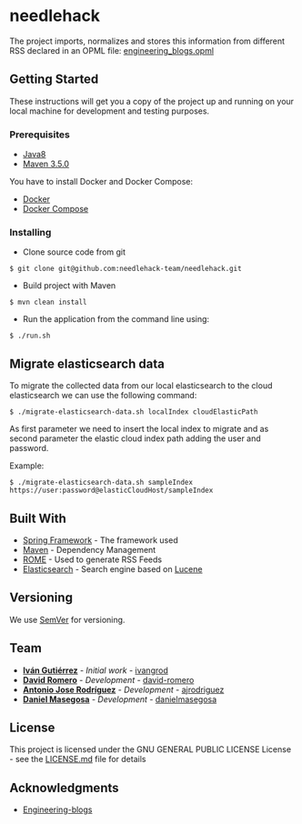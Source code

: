 # needlehack

The project imports, normalizes and stores this information from different RSS declared in an OPML file: [engineering_blogs.opml](.src/main/resources/opml/engineering_blogs.opml)

## Getting Started

These instructions will get you a copy of the project up and running on your local machine for development and testing purposes.

### Prerequisites

- [Java8](http://www.oracle.com/technetwork/java/javase/downloads/index.html)
- [Maven 3.5.0](https://maven.apache.org/download.cgi)

You have to install Docker and Docker Compose:

- [Docker](https://docs.docker.com/installation/#installation)
- [Docker Compose](https://docs.docker.com/compose/install)

### Installing

* Clone source code from git

```
$ git clone git@github.com:needlehack-team/needlehack.git
```

* Build project with Maven

```
$ mvn clean install
```

* Run the application from the command line using:

```
$ ./run.sh
```

## Migrate elasticsearch data

To migrate the collected data from our local elasticsearch to the cloud elasticsearch we can use the following command:
```
$ ./migrate-elasticsearch-data.sh localIndex cloudElasticPath
```
As first parameter we need to insert the local index to migrate and as second parameter the elastic cloud index path adding the user and password.

Example: 
```
$ ./migrate-elasticsearch-data.sh sampleIndex https://user:password@elasticCloudHost/sampleIndex
```

## Built With

* [Spring Framework](https://spring.io/) - The framework used
* [Maven](https://maven.apache.org/) - Dependency Management
* [ROME](https://rometools.github.io/rome/) - Used to generate RSS Feeds
* [Elasticsearch](https://www.elastic.co/products/elasticsearch) - Search engine based on [Lucene](https://lucene.apache.org/core/)

## Versioning

We use [SemVer](http://semver.org/) for versioning.

## Team

* **[Iván Gutiérrez](https://twitter.com/ivan_GRod)** - *Initial work* - [ivangrod](https://github.com/ivangrod)
* **[David Romero](https://twitter.com/davromalc)** - *Development* - [david-romero](https://github.com/david-romero)
* **[Antonio Jose Rodríguez](https://twitter.com/aj2r)** - *Development* - [ajrodriguez](https://github.com/ajrodriguez)
* **[Daniel Masegosa](https://twitter.com/danielmasegosa)** - *Development* - [danielmasegosa](https://github.com/danielmasegosa)

## License

This project is licensed under the GNU GENERAL PUBLIC LICENSE License - see the [LICENSE.md](LICENSE.md) file for details

## Acknowledgments

* [Engineering-blogs](https://github.com/kilimchoi/engineering-blogs)
